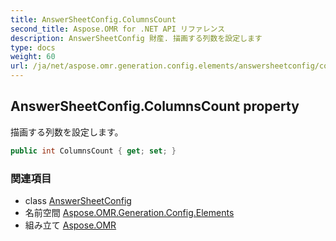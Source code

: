 ```yaml
---
title: AnswerSheetConfig.ColumnsCount
second_title: Aspose.OMR for .NET API リファレンス
description: AnswerSheetConfig 財産. 描画する列数を設定します
type: docs
weight: 60
url: /ja/net/aspose.omr.generation.config.elements/answersheetconfig/columnscount/
---
```

## AnswerSheetConfig.ColumnsCount property

描画する列数を設定します。

```csharp
public int ColumnsCount { get; set; }
```

### 関連項目

* class [AnswerSheetConfig](../)
* 名前空間 [Aspose.OMR.Generation.Config.Elements](../../answersheetconfig/)
* 組み立て [Aspose.OMR](../../../)


